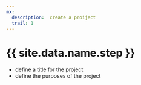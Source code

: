 ```yaml
---
mx:
  description:  create a proiject
  trail: 1
---
```



# {{ site.data.name.step }}
- define a title for the project
- define the purposes of the project